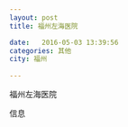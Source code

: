 ```yaml
--- 
layout: post 
title: 福州左海医院

date:   2016-05-03 13:39:56 
categories: 其他  
city: 福州
  
--- 
```

   
福州左海医院

信息

